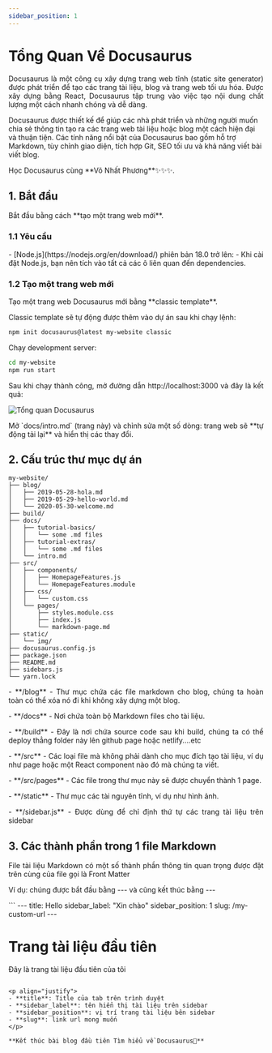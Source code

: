 ```yaml
---
sidebar_position: 1
---
```


# Tổng Quan Về Docusaurus

<p align="justify">
Docusaurus là một công cụ xây dựng trang web tĩnh (static site generator) được phát triển để tạo các trang tài liệu, blog và trang web tối ưu hóa. Được xây dựng bằng React, Docusaurus tập trung vào việc tạo nội dung chất lượng một cách nhanh chóng và dễ dàng.

Docusaurus được thiết kế để giúp các nhà phát triển và những người muốn chia sẻ thông tin tạo ra các trang web tài liệu hoặc blog một cách hiện đại và thuận tiện. Các tính năng nổi bật của Docusaurus bao gồm hỗ trợ Markdown, tùy chỉnh giao diện, tích hợp Git, SEO tối ưu và khả năng viết bài viết blog.
</p>

<p align="justify">
Học Docusaurus cùng **Võ Nhất Phương**✨✨✨.
</p>

## 1. Bắt đầu

<p align="justify">
Bắt đầu bằng cách **tạo một trang web mới**.
</p>

### 1.1 Yêu cầu

<p align="justify">
- [Node.js](https://nodejs.org/en/download/) phiên bản 18.0 trở lên:
  - Khi cài đặt Node.js, bạn nên tích vào tất cả các ô liên quan đến dependencies.
</p>

### 1.2 Tạo một trang web mới

<p align="justify">
Tạo một trang web Docusaurus mới bằng **classic template**.

Classic template sẽ tự động được thêm vào dự án sau khi chạy lệnh:
</p>

```bash
npm init docusaurus@latest my-website classic
```

Chạy development server:

```bash
cd my-website
npm run start
```

<p align="justify">
Sau khi chạy thành công, mở đường dẫn http://localhost:3000 và đây là kết quả:
</p>

![Tổng quan Docusaurus](/img/tong-quan-docusaurus.webp)

<p align="justify">
Mở `docs/intro.md` (trang này) và chỉnh sửa một số dòng: trang web sẽ **tự động tải lại** và hiển thị các thay đổi.
</p>

## 2. Cấu trúc thư mục dự án

```
my-website/
├── blog/
│   ├── 2019-05-28-hola.md
│   ├── 2019-05-29-hello-world.md
│   └── 2020-05-30-welcome.md
├── build/
├── docs/
│   ├── tutorial-basics/
│   │   └── some .md files
│   ├── tutorial-extras/
│   │   └── some .md files
│   └── intro.md
├── src/
│   ├── components/
│   │   ├── HomepageFeatures.js
│   │   └── HomepageFeatures.module
│   ├── css/
│   │   └── custom.css
│   └── pages/
│       ├── styles.module.css
│       ├── index.js
│       └── markdown-page.md
├── static/
│   └── img/
├── docusaurus.config.js
├── package.json
├── README.md
├── sidebars.js
└── yarn.lock
```

<p align="justify">
- **/blog** - Thư mục chứa các file markdown cho blog, chúng ta hoàn toàn có thể xóa nó đi khi không xây dựng một blog. 
</p>

<p align="justify">
- **/docs** - Nơi chứa toàn bộ Markdown files cho tài liệu.
</p>

<p align="justify">
- **/build** - Đây là nơi chứa source code sau khi build, chúng ta có thể deploy thẳng folder này lên github page hoặc netlify....etc 
</p>

<p align="justify">
- **/src** - Các loại file mà không phải dành cho mục đích tạo tài liệu, ví dụ như page hoặc một React component nào đó mà chúng ta viết.
</p>

<p align="justify">
- **/src/pages** - Các file trong thư mục này sẽ được chuyển thành 1 page.
</p>

<p align="justify">
- **/static** - Thư mục các tài nguyên tĩnh, ví dụ như hình ảnh.
</p>

<p align="justify">
- **/sidebar.js** - Được dùng để chỉ định thứ tự các trang tài liệu trên sidebar
</p>

## 3. Các thành phần trong 1 file Markdown
<p align="justify">
File tài liệu Markdown có một số thành phần thông tin quan trọng được đặt trên cùng của file gọi là Front Matter
</p>
<p align="justify">
Ví dụ: chúng được bắt đầu bằng --- và cũng kết thúc bằng ---
</p>
```
---
title: Hello
sidebar_label: "Xin chào"
sidebar_position: 1
slug: /my-custom-url
---

# Trang tài liệu đầu tiên

Đây là trang tài liệu đầu tiên của tôi
```

<p align="justify">
- **title**: Title của tab trên trình duyệt
- **sidebar_label**: tên hiển thị tài liệu trên sidebar
- **sidebar_position**: vị trí trang tài liệu bên sidebar
- **slug**: link url mong muốn
</p>

**Kết thúc bài blog đầu tiên Tìm hiểu về Docusaurus💯**